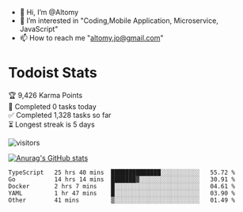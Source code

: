 - 👋 Hi, I’m @Altomy
- 👀 I’m interested in "Coding,Mobile Application, Microservice, JavaScript"
- 📫 How to reach me "altomy.jo@gmail.com"

# Todoist Stats

<!-- TODO-IST:START -->
🏆  9,426 Karma Points           
🌸  Completed 0 tasks today           
✅  Completed 1,328 tasks so far           
⏳  Longest streak is 5 days
<!-- TODO-IST:END -->



![visitors](https://visitor-badge.glitch.me/badge?page_id=Altomy&left_color=green&right_color=red)

[![Anurag's GitHub stats](https://github-readme-stats.vercel.app/api?username=Altomy&count_private=true)](https://github.com/anuraghazra/github-readme-stats)



<!--START_SECTION:waka-->

```text
TypeScript   25 hrs 40 mins  ██████████████░░░░░░░░░░░   55.72 %
Go           14 hrs 14 mins  ███████▓░░░░░░░░░░░░░░░░░   30.91 %
Docker       2 hrs 7 mins    █░░░░░░░░░░░░░░░░░░░░░░░░   04.61 %
YAML         1 hr 47 mins    █░░░░░░░░░░░░░░░░░░░░░░░░   03.90 %
Other        41 mins         ▒░░░░░░░░░░░░░░░░░░░░░░░░   01.49 %
```

<!--END_SECTION:waka-->
